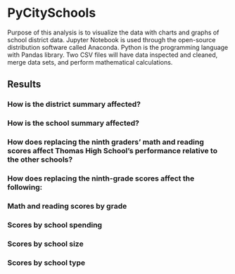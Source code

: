 # PyCitySchools

Purpose of this analysis is to visualize the data with charts and graphs of school district data. Jupyter Notebook is used through the open-source distribution software called Anaconda. Python is the programming language with Pandas library. Two CSV files will have data inspected and cleaned, merge data sets, and perform mathematical calculations. 

## Results

### How is the district summary affected?

### How is the school summary affected?

### How does replacing the ninth graders’ math and reading scores affect Thomas High School’s performance relative to the other schools?

### How does replacing the ninth-grade scores affect the following:

### Math and reading scores by grade

### Scores by school spending

### Scores by school size

### Scores by school type

